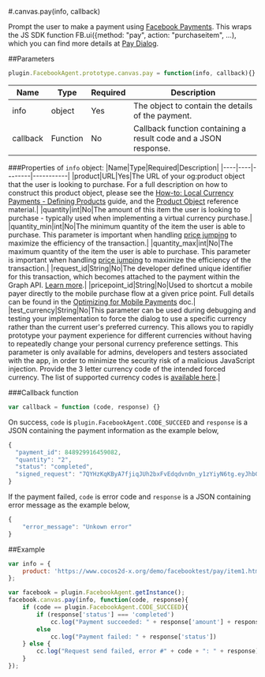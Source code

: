 #.canvas.pay(info, callback)

Prompt the user to make a payment using [Facebook Payments](http://developers.facebook.com/docs/payments/). This wraps the JS SDK function FB.ui({method: "pay", action: "purchaseitem", ...), which you can find more details at [Pay Dialog](http://developers.facebook.com/docs/payments/reference/paydialog).

##Parameters

```javascript
plugin.FacebookAgent.prototype.canvas.pay = function(info, callback){}
```

|Name|Type|Required|Description|
|----|----|--------|-----------|
|info|object|Yes|The object to contain the details of the payment.|
|callback|Function|No|Callback function containing a result code and a JSON response.|

###Properties of `info` object:
|Name|Type|Required|Description|
|----|----|--------|-----------|
|product|URL|Yes|The URL of your og:product object that the user is looking to purchase. For a full description on how to construct this product object, please see the [How-to: Local Currency Payments - Defining Products](http://developers.facebook.com/docs/howtos/payments/definingproducts/) guide, and the [Product Object](http://developers.facebook.com/docs/payments/product/) reference material.|
|quantity|int|No|The amount of this item the user is looking to purchase - typically used when implementing a virtual currency purchase.|
|quantity_min|int|No|The minimum quantity of the item the user is able to purchase. This parameter is important when handling [price jumping](http://developers.facebook.com/docs/howtos/payments/paymentflow/#pricejumping) to maximize the efficiency of the transaction.|
|quantity_max|int|No|The maximum quantity of the item the user is able to purchase. This parameter is important when handling [price jumping](http://developers.facebook.com/docs/howtos/payments/paymentflow/#pricejumping) to maximize the efficiency of the transaction.|
|request_id|String|No|The developer defined unique identifier for this transaction, which becomes attached to the payment within the Graph API. [Learn more](http://developers.facebook.com/docs/howtos/payments/fulfillment/#requestid).|
|pricepoint_id|String|No|Used to shortcut a mobile payer directly to the mobile purchase flow at a given price point. Full details can be found in the [Optimizing for Mobile Payments](http://developers.facebook.com/docs/howtos/payments/mobilepricing/) doc.|
|test_currency|String|No|This parameter can be used during debugging and testing your implementation to force the dialog to use a specific currency rather than the current user's preferred currency. This allows you to rapidly prototype your payment experience for different currencies without having to repeatedly change your personal currency preference settings. This parameter is only available for admins, developers and testers associated with the app, in order to minimize the security risk of a malicious JavaScript injection. Provide the 3 letter currency code of the intended forced currency. The list of supported currency codes is [available here](http://developers.facebook.com/docs/concepts/payments/pricefloors/).|

###Callback function

```javascript
var callback = function (code, response) {}
```

On success, `code` is `plugin.FacebookAgent.CODE_SUCCEED` and `response` is a JSON containing the payment information as the example below,
```javascript
{
  "payment_id": 848929916459082,
  "quantity": "2",
  "status": "completed", 
  "signed_request": "7QYHzKqKByA7fjiqJUh2bxFvEdqdvn0n_y1zYiyN6tg.eyJhbGCJxdWFudGl0eSI6IjEiLCJzdGF0dXMiOiJjb21wbGV0ZWQifQ"
}
```

If the payment failed, `code` is error code and `response` is a JSON containing error message as the example below,

```javascript
{
    "error_message": "Unkown error"
}
```

##Example

```javascript
var info = {
    product: 'https://www.cocos2d-x.org/demo/facebooktest/pay/item1.html'
};

var facebook = plugin.FacebookAgent.getInstance();
facebook.canvas.pay(info, function(code, response){
    if (code == plugin.FacebookAgent.CODE_SUCCEED){
        if (response['status'] === 'completed')
            cc.log("Payment succeeded: " + response['amount'] + response['currency']);
        else 
            cc.log("Payment failed: " + response['status'])
    } else {
        cc.log("Request send failed, error #" + code + ": " + response);
    }
});
```
